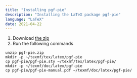 ```yaml
---
title: "Installing pgf-pie"
description: "Installing the LaTeX package pgf-pie"
language: "LaTeX"
date: 2021-04-22
---
```


1. Download [the zip](http://mirror.ctan.org/graphics/pgf/contrib/pgf-pie.zip)
2. Run the following commands

```shell
unzip pgf-pie.zip
mkdir -p ~/texmf/tex/latex/pgf-pie
cp pgf-pie/pgf-pie.sty ~/texmf/tex/latex/pgf-pie/
mkdir -p ~/texmf/doc/latex/pgf-pie
cp pgf-pie/pgf-pie-manual.pdf ~/texmf/doc/latex/pgf-pie/
```
